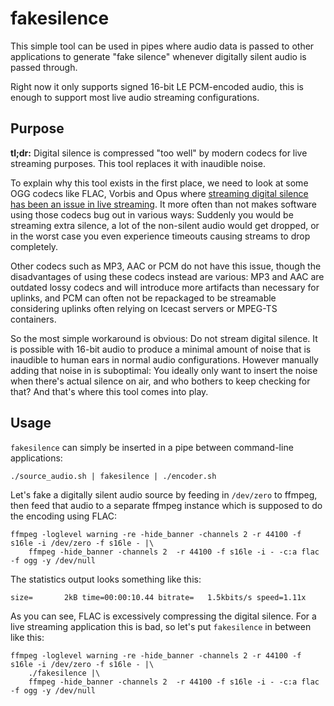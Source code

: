 # fakesilence

This simple tool can be used in pipes where audio data is passed to other applications to generate "fake silence" whenever digitally silent audio is passed through.

Right now it only supports signed 16-bit LE PCM-encoded audio, this is enough to support most live audio streaming configurations.

## Purpose

**tl;dr:** Digital silence is compressed "too well" by modern codecs for live streaming purposes. This tool replaces it with inaudible noise.

To explain why this tool exists in the first place, we need to look at some OGG codecs like FLAC, Vorbis and Opus where [streaming digital silence has been an issue in live streaming](https://github.com/xiph/flac/issues/90). It more often than not makes software using those codecs bug out in various ways: Suddenly you would be streaming extra silence, a lot of the non-silent audio would get dropped, or in the worst case you even experience timeouts causing streams to drop completely.

Other codecs such as MP3, AAC or PCM do not have this issue, though the disadvantages of using these codecs instead are various: MP3 and AAC are outdated lossy codecs and will introduce more artifacts than necessary for uplinks, and PCM can often not be repackaged to be streamable considering uplinks often relying on Icecast servers or MPEG-TS containers.

So the most simple workaround is obvious: Do not stream digital silence. It is possible with 16-bit audio to produce a minimal amount of noise that is inaudible to human ears in normal audio configurations. However manually adding that noise in is suboptimal: You ideally only want to insert the noise when there's actual silence on air, and who bothers to keep checking for that? And that's where this tool comes into play.

## Usage

`fakesilence` can simply be inserted in a pipe between command-line applications:

```
./source_audio.sh | fakesilence | ./encoder.sh
```

Let's fake a digitally silent audio source by feeding in `/dev/zero` to ffmpeg, then feed that audio to a separate ffmpeg instance which is supposed to do the encoding using FLAC:

```
ffmpeg -loglevel warning -re -hide_banner -channels 2 -r 44100 -f s16le -i /dev/zero -f s16le - |\
    ffmpeg -hide_banner -channels 2  -r 44100 -f s16le -i - -c:a flac -f ogg -y /dev/null
```

The statistics output looks something like this:

```
size=       2kB time=00:00:10.44 bitrate=   1.5kbits/s speed=1.11x
```

As you can see, FLAC is excessively compressing the digital silence. For a live streaming application this is bad, so let's put `fakesilence` in between like this:

```
ffmpeg -loglevel warning -re -hide_banner -channels 2 -r 44100 -f s16le -i /dev/zero -f s16le - |\
    ./fakesilence |\
    ffmpeg -hide_banner -channels 2  -r 44100 -f s16le -i - -c:a flac -f ogg -y /dev/null
```
